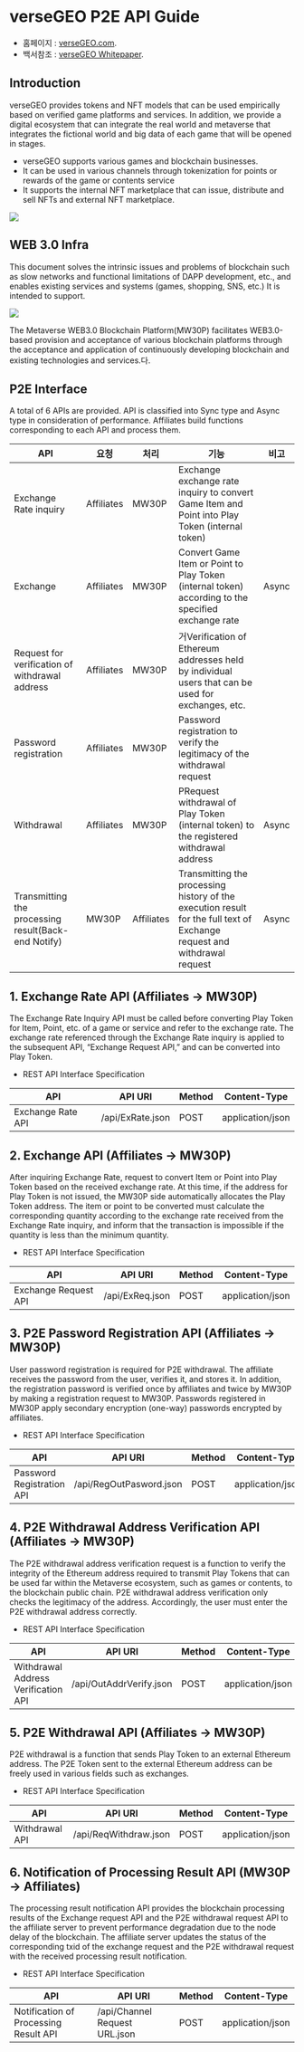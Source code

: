 # verseGEO P2E API Guide

- 홈페이지 : [verseGEO.com](http://versegeo.com/).
- 백서참조 : [verseGEO Whitepaper](http://versegeo.com/whitepaper-k.html).

## Introduction
verseGEO provides tokens and NFT models that can be used empirically based on verified game platforms and services. In addition, we provide a digital ecosystem that can integrate the real world and metaverse that integrates the fictional world and big data of each game that will be opened in stages.
  -	verseGEO supports various games and blockchain businesses.
  -	It can be used in various channels through tokenization for points or rewards of the game or contents service
  -	It supports the internal NFT marketplace that can issue, distribute and sell NFTs and external NFT marketplace.

   <img src="https://github.com/verseGEO/verseGEO.json.api/blob/main/eco.png">


## WEB 3.0 Infra
This document solves the intrinsic issues and problems of blockchain such as slow networks and functional limitations of DAPP development, etc., and enables existing services and systems (games, shopping, SNS, etc.) It is intended to support. 

   <img src="https://github.com/verseGEO/verseGEO.json.api/blob/main/web30.svg">

The Metaverse WEB3.0 Blockchain Platform(MW30P) facilitates WEB3.0-based provision and acceptance of various blockchain platforms through the acceptance and application of continuously developing blockchain and existing technologies and services.다.


## P2E Interface
A total of 6 APIs are provided. API is classified into Sync type and Async type in consideration of performance. Affiliates build functions corresponding to each API and process them.


| API | 요청 | 처리 | 기능 | 비고 |
|-----|--------|--------|------|------|
|Exchange Rate inquiry|Affiliates|MW30P|Exchange exchange rate inquiry to convert Game Item and Point into Play Token (internal token)||
|Exchange|Affiliates|MW30P|Convert Game Item or Point to Play Token (internal token) according to the specified exchange rate|Async|
|Request for verification of withdrawal address|Affiliates|MW30P|거Verification of Ethereum addresses held by individual users that can be used for exchanges, etc.||
|Password registration|Affiliates|MW30P|Password registration to verify the legitimacy of the withdrawal request||
|Withdrawal |Affiliates|MW30P|PRequest withdrawal of Play Token (internal token) to the registered withdrawal address|Async|
|Transmitting the processing result(Back-end Notify)|MW30P|Affiliates|Transmitting the processing history of the execution result for the full text of Exchange request and withdrawal request|Async|


## 1. Exchange Rate API (Affiliates → MW30P)

The Exchange Rate Inquiry API must be called before converting Play Token for Item, Point, etc. of a game or service and refer to the exchange rate. The exchange rate referenced through the Exchange Rate inquiry is applied to the subsequent API, “Exchange Request API,” and can be converted into Play Token.

* REST API Interface Specification

| API | API URI |Method|Content-Type|
|-----|---------|------|------------|
|Exchange Rate API|/api/ExRate.json|POST|application/json|


## 2. Exchange API (Affiliates → MW30P)

After inquiring Exchange Rate, request to convert Item or Point into Play Token based on the received exchange rate. At this time, if the address for Play Token is not issued, the MW30P side automatically allocates the Play Token address. The item or point to be converted must calculate the corresponding quantity according to the exchange rate received from the Exchange Rate inquiry, and inform that the transaction is impossible if the quantity is less than the minimum quantity.

* REST API Interface Specification

| API | API URI |Method|Content-Type|
|-----|---------|------|------------|
|Exchange Request API|/api/ExReq.json|POST|application/json|


## 3. P2E Password Registration API (Affiliates → MW30P)

User password registration is required for P2E withdrawal. The affiliate receives the password from the user, verifies it, and stores it. In addition, the registration password is verified once by affiliates and twice by MW30P by making a registration request to MW30P. Passwords registered in MW30P apply secondary encryption (one-way) passwords encrypted by affiliates.

* REST API Interface Specification

| API | API URI |Method|Content-Type|
|-----|---------|------|------------|
|Password Registration API|/api/RegOutPasword.json|POST|application/json|


## 4. P2E Withdrawal Address Verification API (Affiliates → MW30P)

The P2E withdrawal address verification request is a function to verify the integrity of the Ethereum address required to transmit Play Tokens that can be used far within the Metaverse ecosystem, such as games or contents, to the blockchain public chain. P2E withdrawal address verification only checks the legitimacy of the address. Accordingly, the user must enter the P2E withdrawal address correctly. 

* REST API Interface Specification

| API | API URI |Method|Content-Type|
|-----|---------|------|------------|
|Withdrawal Address Verification API|/api/OutAddrVerify.json|POST|application/json|


## 5. P2E Withdrawal API (Affiliates → MW30P)

P2E withdrawal is a function that sends Play Token to an external Ethereum address. The P2E Token sent to the external Ethereum address can be freely used in various fields such as exchanges.

* REST API Interface Specification

| API | API URI |Method|Content-Type|
|-----|---------|------|------------|
|Withdrawal API|/api/ReqWithdraw.json|POST|application/json|


## 6. Notification of Processing Result API (MW30P → Affiliates)

The processing result notification API provides the blockchain processing results of the Exchange request API and the P2E withdrawal request API to the affiliate server to prevent performance degradation due to the node delay of the blockchain. The affiliate server updates the status of the corresponding txid of the exchange request and the P2E withdrawal request with the received processing result notification.

* REST API Interface Specification

| API | API URI |Method|Content-Type|
|-----|---------|------|------------|
|Notification of Processing Result API|/api/Channel Request URL.json|POST|application/json|
